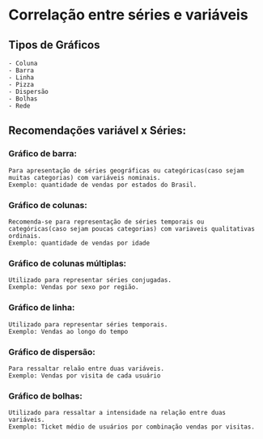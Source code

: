 # Correlação entre séries e variáveis

## Tipos de Gráficos
    - Coluna
    - Barra
    - Linha
    - Pizza
    - Dispersão
    - Bolhas
    - Rede

## Recomendações variável x Séries:

### Gráfico de barra: 
    Para apresentação de séries geográficas ou categóricas(caso sejam muitas categorias) com variáveis nominais. 
    Exemplo: quantidade de vendas por estados do Brasil.

### Gráfico de colunas:
    Recomenda-se para representação de séries temporais ou categóricas(caso sejam poucas categorias) com variaveis qualitativas ordinais. 
    Exemplo: quantidade de vendas por idade

### Gráfico de colunas múltiplas:
    Utilizado para representar séries conjugadas. 
    Exemplo: Vendas por sexo por região.

### Gráfico de linha:
    Utilizado para representar séries temporais.
    Exemplo: Vendas ao longo do tempo

### Gráfico de dispersão:
    Para ressaltar relaão entre duas variáveis.
    Exemplo: Vendas por visita de cada usuário

### Gráfico de bolhas:
    Utilizado para ressaltar a intensidade na relação entre duas variáveis.
    Exemplo: Ticket médio de usuários por combinação vendas por visitas.     
        

